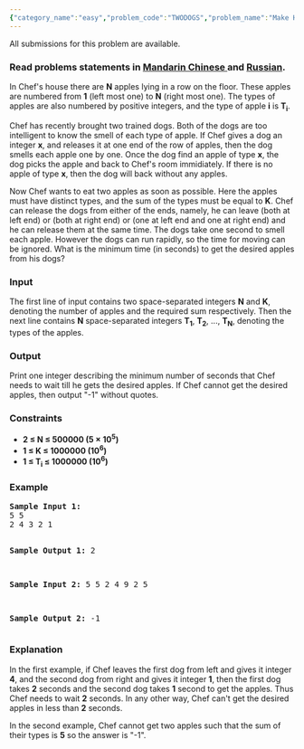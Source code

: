 ```yaml
---
{"category_name":"easy","problem_code":"TWODOGS","problem_name":"Make Him Happy","languages_supported":{"0":"ADA","1":"ASM","2":"BASH","3":"BF","4":"C","5":"C99 strict","6":"CAML","7":"CLOJ","8":"CLPS","9":"CPP 4.3.2","10":"CPP 4.9.2","11":"CPP14","12":"CS2","13":"D","14":"ERL","15":"FORT","16":"FS","17":"GO","18":"HASK","19":"ICK","20":"ICON","21":"JAVA","22":"JS","23":"LISP clisp","24":"LISP sbcl","25":"LUA","26":"NEM","27":"NICE","28":"NODEJS","29":"PAS fpc","30":"PAS gpc","31":"PERL","32":"PERL6","33":"PHP","34":"PIKE","35":"PRLG","36":"PYTH","37":"PYTH 3.4","38":"RUBY","39":"SCALA","40":"SCM guile","41":"SCM qobi","42":"ST","43":"TCL","44":"TEXT","45":"WSPC"},"max_timelimit":1,"source_sizelimit":50000,"problem_author":"adurysk","problem_tester":"gerald","date_added":"6-11-2013","tags":{"0":"adurysk","1":"easy","2":"feb14"},"editorial_url":"http://discuss.codechef.com/problems/TWODOGS","time":{"view_start_date":1392629400,"submit_start_date":1392629400,"visible_start_date":1392629400,"end_date":1735669800},"layout":"problem"}
---
```

<span class="solution-visible-txt">All submissions for this problem are available.</span><h3> Read problems statements in <a target="_blank" href="http://www.codechef.com/download/translated/FEB14/mandarin/TWODOGS.pdf">Mandarin Chinese </a> and <a target="_blank" href="http://www.codechef.com/download/translated/FEB14/russian/TWODOGS.pdf">Russian</a>.</h3>
<p>In Chef's house there are <b>N</b> apples lying in a row on the floor. These apples are numbered from <b>1</b> (left most one) to <b>N</b> (right most one). The types of apples are also numbered by positive integers, and the type of apple <b>i</b> is <b>T<sub>i</sub></b>.</p>
<p>Chef has recently brought two trained dogs. Both of the dogs are too intelligent to know the smell of each type of apple. If Chef gives a dog an integer <b>x</b>, and releases it at one end of the row of apples, then the dog smells each apple one by one. Once the dog find an apple of type <b>x</b>, the dog picks the apple and back to Chef's room immidiately. If there is no apple of type <b>x</b>, then the dog will back without any apples.</p>
<p>Now Chef wants to eat two apples as soon as possible. Here the apples must have distinct types, and the sum of the types must be equal to <b>K</b>. Chef can release the dogs from either of the ends, namely, he can leave (both at left end) or (both at right end) or (one at left end and one at right end) and he can release them at the same time. The dogs take one second to smell each apple. However the dogs can run rapidly, so the time for moving can be ignored. What is the minimum time (in seconds) to get the desired apples from his dogs?</p>
<h3>Input</h3>
<p>The first line of input contains two space-separated integers <b>N</b> and <b>K</b>, denoting the number of apples and the required sum respectively. Then the next line contains <b>N</b> space-separated integers <b>T<sub>1</sub></b>, <b>T<sub>2</sub></b>, ..., <b>T<sub>N</sub></b>, denoting the types of the apples.</p>
<h3>Output</h3>
<p>Print one integer describing the minimum number of seconds that Chef needs to wait till he gets the desired apples. If Chef cannot get the desired apples, then output "-1" without quotes.</p>
<h3>Constraints</h3>
<ul>
<li><b>2 ≤ N ≤ 500000 (5 × 10<sup>5</sup>)</b></li>
<li><b>1 ≤ K ≤ 1000000 (10<sup>6</sup>)</b></li>
<li><b>1 ≤ T<sub>i</sub> ≤ 1000000 (10<sup>6</sup>)</b></li>
</ul>
<h3>Example</h3>
<pre><b>Sample Input 1:</b>
5 5
2 4 3 2 1

<b>Sample Output 1:</b>
2

<b>Sample Input 2:</b>
5 5
2 4 9 2 5

<b>Sample Output 2:</b>
-1
</pre><h3>Explanation</h3>
<p>In the first example, if Chef leaves the first dog from left and gives it integer <b>4</b>, and the second dog from right and gives it integer <b>1</b>, then the first dog takes <b>2</b> seconds and the second dog takes <b>1</b> second to get the apples. Thus Chef needs to wait <b>2</b> seconds. In any other way, Chef can't get the desired apples in less than <b>2</b> seconds.</p>
<p>In the second example, Chef cannot get two apples such that the sum of their types is <b>5</b> so the answer is "-1".</p>
